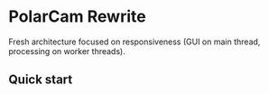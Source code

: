# PolarCam Rewrite

Fresh architecture focused on responsiveness (GUI on main thread, processing on worker threads).

## Quick start
